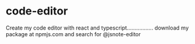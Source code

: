 # code-editor
Create my code editor with react and typescript.................
download my package at npmjs.com and search for @jsnote-editor
